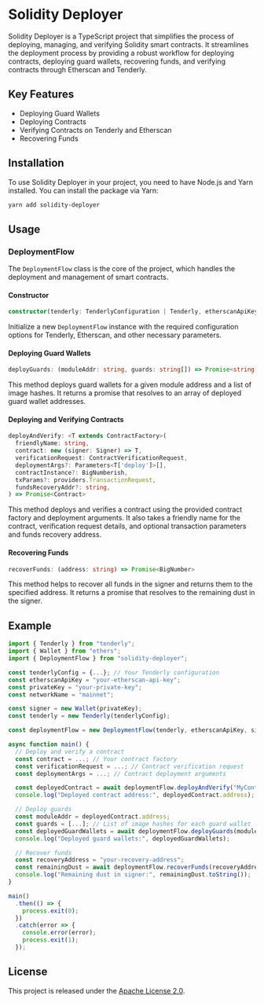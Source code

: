 # Solidity Deployer

Solidity Deployer is a TypeScript project that simplifies the process of deploying, managing, and verifying Solidity smart contracts. It streamlines the deployment process by providing a robust workflow for deploying contracts, deploying guard wallets, recovering funds, and verifying contracts through Etherscan and Tenderly.

## Key Features

- Deploying Guard Wallets
- Deploying Contracts
- Verifying Contracts on Tenderly and Etherscan
- Recovering Funds

## Installation

To use Solidity Deployer in your project, you need to have Node.js and Yarn installed. You can install the package via Yarn:

```bash
yarn add solidity-deployer
```

## Usage

### DeploymentFlow

The `DeploymentFlow` class is the core of the project, which handles the deployment and management of smart contracts.

#### Constructor

```typescript
constructor(tenderly: TenderlyConfiguration | Tenderly, etherscanApiKey: string, signer: Signer, networkName?: string, logger?: Logger, deployer?: Deployer)
```

Initialize a new `DeploymentFlow` instance with the required configuration options for Tenderly, Etherscan, and other necessary parameters.

#### Deploying Guard Wallets

```typescript
deployGuards: (moduleAddr: string, guards: string[]) => Promise<string[]>
```

This method deploys guard wallets for a given module address and a list of image hashes. It returns a promise that resolves to an array of deployed guard wallet addresses.

#### Deploying and Verifying Contracts

```typescript
deployAndVerify: <T extends ContractFactory>(
  friendlyName: string,
  contract: new (signer: Signer) => T,
  verificationRequest: ContractVerificationRequest,
  deploymentArgs?: Parameters<T['deploy']>[],
  contractInstance?: BigNumberish,
  txParams?: providers.TransactionRequest,
  fundsRecoveryAddr?: string,
) => Promise<Contract>
```

This method deploys and verifies a contract using the provided contract factory and deployment arguments. It also takes a friendly name for the contract, verification request details, and optional transaction parameters and funds recovery address.

#### Recovering Funds

```typescript
recoverFunds: (address: string) => Promise<BigNumber>
```

This method helps to recover all funds in the signer and returns them to the specified address. It returns a promise that resolves to the remaining dust in the signer.

## Example

```typescript
import { Tenderly } from "tenderly";
import { Wallet } from "ethers";
import { DeploymentFlow } from "solidity-deployer";

const tenderlyConfig = {...}; // Your Tenderly configuration
const etherscanApiKey = "your-etherscan-api-key";
const privateKey = "your-private-key";
const networkName = "mainnet";

const signer = new Wallet(privateKey);
const tenderly = new Tenderly(tenderlyConfig);

const deploymentFlow = new DeploymentFlow(tenderly, etherscanApiKey, signer, networkName);

async function main() {
  // Deploy and verify a contract
  const contract = ...; // Your contract factory
  const verificationRequest = ...; // Contract verification request
  const deploymentArgs = ...; // Contract deployment arguments

  const deployedContract = await deploymentFlow.deployAndVerify("MyContract", contract, verificationRequest, deploymentArgs);
  console.log("Deployed contract address:", deployedContract.address);

  // Deploy guards
  const moduleAddr = deployedContract.address;
  const guards = [...]; // List of image hashes for each guard wallet
  const deployedGuardWallets = await deploymentFlow.deployGuards(moduleAddr, guards);
  console.log("Deployed guard wallets:", deployedGuardWallets);

  // Recover funds
  const recoveryAddress = "your-recovery-address";
  const remainingDust = await deploymentFlow.recoverFunds(recoveryAddress);
  console.log("Remaining dust in signer:", remainingDust.toString());
}

main()
  .then(() => {
    process.exit(0);
  })
  .catch(error => {
    console.error(error);
    process.exit(1);
  });
```

## License

This project is released under the [Apache License 2.0](LICENSE).
